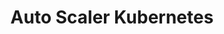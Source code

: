 ---
# Page settings
layout: default
keywords:
comments: false

# Hero section
title: Auto Scaler Kubernetes
description: Escalando automáticamente tus nodos de Kubernetes en AWS

# Author box
#author:
#    title: About Author
#    title_url: '#'
#    external_url: true
#    description: Author description

# Micro navigation
micro_nav: true

# Page navigation
page_nav:
    prev:
        content: Kubernetes Operations
        url: '/kops'
#   next:
#        content: Auto Scaler Kubernetes
#        url: '/autoscaler'
---